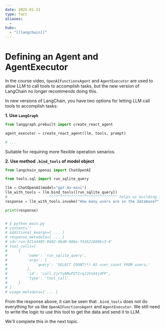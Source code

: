 ```yaml
---
date: 2025-01-31
type: fact
aliases:
  -
hubs:
  - "[[langchain]]"
---
```


# Defining an Agent and AgentExecutor

In the course video, `OpenAIFunctionsAgent` and `AgentExecutor` are used to allow LLM to call tools to accomplish tasks, but the new version of LangChain no longer recommends doing this.

In new versions of LangChain, you have two options for letting LLM call tools to accomplish tasks:

**1. Use `LangGraph`**

```py
from langgraph.prebuilt import create_react_agent

agent_executor = create_react_agent(llm, tools, prompt)

# ...

```

Suitable for requiring more flexible operation senarios.

**2. Use method `.bind_tools` of model object**

```py
from langchain_openai import ChatOpenAI

from tools.sql import run_sqlite_query

llm = ChatOpenAI(model="gpt-4o-mini")
llm_with_tools = llm.bind_tools([run_sqlite_query])
#                   ^^^^^^^^^^^^^^^^^^^^^^^^^^^^^^^ helps us building functions list when .invoke() is called
response = llm_with_tools.invoke("How many users are in the database?") # thie request includes tools' informations automatically

print(response)


# $ python main.py
# content=''
# additional_kwargs={ ... }
# response_metadata={ ... }
# id='run-821a4405-8602-4bd0-886a-f41621888bc3-0'
# tool_calls=[
#     {
#         'name': 'run_sqlite_query',
#         'args': {
#             'query': 'SELECT COUNT(*) AS user_count FROM users;'
#         },
#         'id': 'call_2jrYyAMuPZTIrqJJVnX4jdFP',
#         'type': 'tool_call'
#     }
# ]
# usage_metadata={ ... }
```

From the response above, it can be seen that `.bind_tools` does not do everything for us like `OpenAIFunctionsAgent` and `AgentExecutor`. We still need to write the logic to use this tool to get the data and send it to LLM.

We'll complete this in the next topic.
